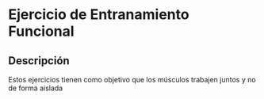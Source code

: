  # Ejercicio de Entranamiento Funcional
 
 ## Descripción
 Estos ejercicios tienen como objetivo que los músculos trabajen juntos y no de forma aislada
  